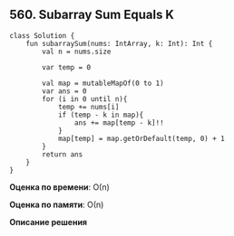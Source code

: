 ## 560. Subarray Sum Equals K

```
class Solution {
    fun subarraySum(nums: IntArray, k: Int): Int {
        val n = nums.size

        var temp = 0

        val map = mutableMapOf(0 to 1)
        var ans = 0
        for (i in 0 until n){
            temp += nums[i]
            if (temp - k in map){
                ans += map[temp - k]!!
            }
            map[temp] = map.getOrDefault(temp, 0) + 1
        }
        return ans
    }
}

```

**Оценка по времени**: О(n)


**Оценка по памяти**: О(n)


**Описание решения**
```


```